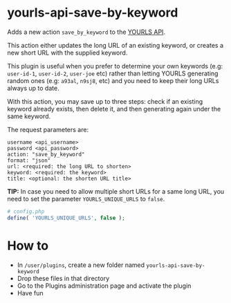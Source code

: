 yourls-api-save-by-keyword
===================

Adds a new action `save_by_keyword` to the [YOURLS API](https://yourls.org/#API).

This action either updates the long URL of an existing keyword, or creates a new short URL with the supplied keyword. 

This plugin is useful when you prefer to determine your own keywords (e.g: `user-id-1`, `user-id-2`, `user-joe` etc) rather than letting YOURLS generating random ones (e.g: `a93al`, `n9sj8`, etc) and you need to keep their long URLs always up to date.

With this action, you may save up to three steps: check if an existing keyword already exists, then delete it, and then generating again under the same keyword.

The request parameters are:
```
username <api_username>
password <api_password>
action: "save_by_keyword"
format: "json"
url: <required: the long URL to shorten>
keyword: <required: the keyword>
title: <optional: the shorten URL title>
```

**TIP:** In case you need to allow multiple short URLs for a same long URL, you need to set the parameter `YOURLS_UNIQUE_URLS` to `false`.
```php
# config.php
define( 'YOURLS_UNIQUE_URLS', false );
```

# How to
* In `/user/plugins`, create a new folder named `yourls-api-save-by-keyword`
* Drop these files in that directory
* Go to the Plugins administration page and activate the plugin
* Have fun
